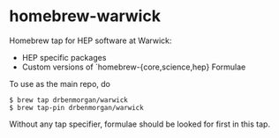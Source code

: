 # homebrew-warwick
Homebrew tap for HEP software at Warwick:

- HEP specific packages
- Custom versions of `homebrew-{core,science,hep} Formulae

To use as the main repo, do

```console
$ brew tap drbenmorgan/warwick
$ brew tap-pin drbenmorgan/warwick
```

Without any tap specifier, formulae should be looked for first in this tap.

